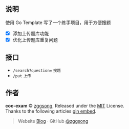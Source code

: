 ## 说明

使用 Go Template 写了一个练手项目，用于方便搜题

- [x] 添加上传题库功能
- [x] 优化上传题库重复问题

## 接口

- `/search?question=` `搜题`
- `/put` `上传`

## 作者

**coc-exam** © [zggsong](https://github.com/zggsong), Released under the [MIT](https://github.com/ZGGSONG/coc-exam/blob/main/LICENSE) License.<br>
Thanks to the following articles [gin embed](http://ningmo.github.io/2021/05/21/go/gin%20embed%E6%89%93%E5%8C%85%E7%A4%BA%E4%BE%8B/index.html).

> Website [Blog](https://www.zggsong.com) · GitHub [@zggsong](https://github.com/zggsong)
